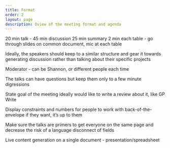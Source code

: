 ```yaml
---
title: Format
order: 2
layout: page
description: Oview of the meeting format and agenda
---
```


20 min talk - 45 min discussion 25 min summary 2 min each table - go through slides on common
document, mic at each table


Ideally, the speakers should keep to a similar structure and gear it towards generating discussion
rather than talking about their specific projects

Moderator - can be Shannon, or different people each time

The talks can have questions but keep them only to a few minute digressions


State goal of the meeting ideally would like to write a review about it, like GP Write


Display constraints and numbers for people to work with back-of-the-envelope if they want, it’s up
to them

Make sure the talks are primers to get everyone on the same page and decrease the risk of a language
disconnect of fields


Live content generation on a single document - presentation/spreadsheet

